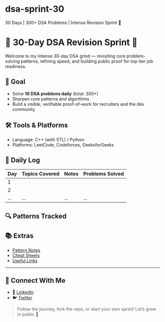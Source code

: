 # dsa-sprint-30
30 Days | 300+ DSA Problems | Intense Revision Sprint 🚀

# 🧠 30-Day DSA Revision Sprint 🚀

Welcome to my intense 30-day DSA grind — revisiting core problem-solving patterns, refining speed, and building public proof for top-tier job readiness.

## 🎯 Goal
- Solve **10 DSA problems daily** (total: 300+)
- Sharpen core patterns and algorithms
- Build a visible, verifiable proof-of-work for recruiters and the dev community

## 🛠️ Tools & Platforms
- Language: C++ (with STL) / Python
- Platforms: LeetCode, Codeforces, GeeksforGeeks

## 📅 Daily Log

| Day | Topics Covered | Notes | Problems Solved |
|-----|----------------|-------|------------------|
| 1   |  |  |  |
| 2   |  |  |  |
| ... | ... | ... | ... |

## 🔍 Patterns Tracked

## 📚 Extras
- [Pattern Notes](patterns/)
- [Cheat Sheets](cheatsheets/)
- [Useful Links](resources.md)

---

## 🤝 Connect With Me
- 📌 [LinkedIn](https://www.linkedin.com/in/bhaswanth-vangapati/)
- 🐦 [Twitter](https://x.com/BhaswanthR20169)

> Follow the journey, fork the repo, or start your own sprint! Let’s grow in public 💪

